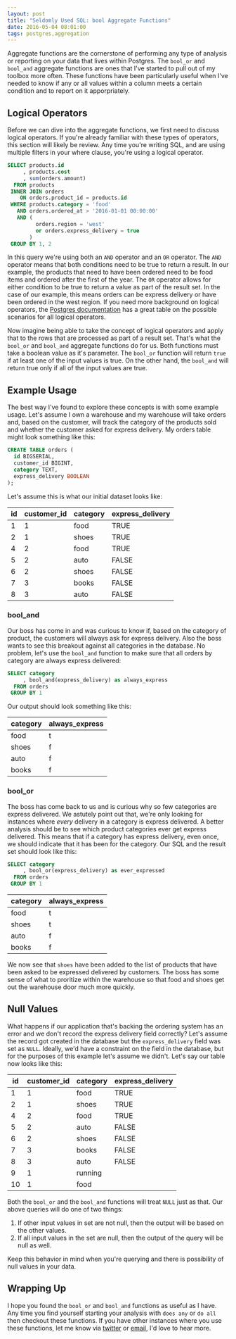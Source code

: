 ```yaml
---
layout: post
title: "Seldomly Used SQL: bool Aggregate Functions"
date: 2016-05-04 08:01:00
tags: postgres,aggregation
---
```


Aggregate functions are the cornerstone of performing any type of analysis or reporting on your data that lives within Postgres. The `bool_or` and `bool_and` aggregate functions are ones that I've started to pull out of my toolbox more often. These functions have been particularly useful when I've needed to know if any or all values within a column meets a certain condition and to report on it apporpriately.

## Logical Operators

Before we can dive into the aggregate functions, we first need to discuss logical operators. If you're already familiar with these types of operators, this section will likely be review. Any time you're writing SQL, and are using multiple filters in your where clause, you're using a logical operator. 

```sql
SELECT products.id
     , products.cost
     , sum(orders.amount)
  FROM products 
 INNER JOIN orders
    ON orders.product_id = products.id
 WHERE products.category = 'food'
   AND orders.ordered_at > '2016-01-01 00:00:00'
   AND ( 
         orders.region = 'west'
         or orders.express_delivery = true
       )
 GROUP BY 1, 2
```

In this query we're using both an `AND` operator and an `OR` operator. The `AND` operator means that both conditions need to be true to return a result. In our example, the products that need to have been ordered need to be food items and ordered after the first of the year. The `OR` operator allows for either condition to be true to return a value as part of the result set. In the case of our example, this means orders can be express delivery or have been ordered in the west region. If you need more background on logical operators, the [Postgres documentation](http://www.postgresql.org/docs/current/interactive/functions-logical.html) has a great table on the possible scenarios for all logical operators.

Now imagine being able to take the concept of logical operators and apply that to the rows that are processed as part of a result set. That's what the `bool_or` and `bool_and` aggregate functions do for us. Both functions must take a boolean value as it's parameter. The `bool_or` function will return `true` if at least one of the input values is true. On the other hand, the `bool_and` will return true only if all of the input values are true.

## Example Usage

The best way I've found to explore these concepts is with some example usage. Let's assume I own a warehouse and my warehouse will take orders and, based on the customer, will track the category of the products sold and whether the customer asked for express delivery. My orders table might look something like this:

```sql
CREATE TABLE orders (
  id BIGSERIAL,
  customer_id BIGINT,
  category TEXT,
  express_delivery BOOLEAN 
);
```

Let's assume this is what our initial dataset looks like:

| id  | customer_id | category | express_delivery | 
| --- | ----------- | -------- | ---------------- | 
| 1   | 1           | food     | TRUE             | 
| 2   | 1           | shoes    | TRUE             | 
| 4   | 2           | food     | TRUE             | 
| 5   | 2           | auto     | FALSE            | 
| 6   | 2           | shoes    | FALSE            |
| 7   | 3           | books    | FALSE            | 
| 8   | 3           | auto     | FALSE            | 


### bool_and

Our boss has come in and was curious to know if, based on the category of product, the customers will always ask for express delivery. Also the boss wants to see this breakout against all categories in the database. No problem, let's use the `bool_and` function to make sure that all orders by category are always express delivered:

```sql 
SELECT category
     , bool_and(express_delivery) as always_express
  FROM orders
 GROUP BY 1
```

Our output should look something like this:

| category | always_express |
| -------- | -------------- |
| food     | t              | 
| shoes    | f              | 
| auto     | f              |
| books    | f              |


### bool_or

The boss has come back to us and is curious why so few categories are express delivered. We astutely point out that, we're only looking for instances where *every* delivery in a category is express delivered. A better analysis should be to see which product categories ever get express delivered. This means that if a category has express delivery, even once, we should indicate that it has been for the category. Our SQL and the result set should look like this:

```sql
SELECT category
     , bool_or(express_delivery) as ever_expressed
  FROM orders
 GROUP BY 1
```

| category | always_express |
| -------- | -------------- |
| food     | t              | 
| shoes    | t              | 
| auto     | f              |
| books    | f              |

We now see that `shoes` have been added to the list of products that have been asked to be expressed delivered by customers. The boss has some sense of what to proritize within the warehouse so that food and shoes get out the warehouse door much more quickly.

## Null Values

What happens if our application that's backing the ordering system has an error and we don't record the express delivery field correctly? Let's assume the record got created in the database but the `express_delivery` field was set as `NULL`. Ideally, we'd have a constraint on the field in the database, but for the purposes of this example let's assume we didn't. Let's say our table now looks like this:

| id  | customer_id | category | express_delivery | 
| --- | ----------- | -------- | ---------------- | 
| 1   | 1           | food     | TRUE             | 
| 2   | 1           | shoes    | TRUE             | 
| 4   | 2           | food     | TRUE             | 
| 5   | 2           | auto     | FALSE            | 
| 6   | 2           | shoes    | FALSE            |
| 7   | 3           | books    | FALSE            | 
| 8   | 3           | auto     | FALSE            | 
| 9   | 1           | running  |                  |
| 10  | 1           | food     |                  |

Both the `bool_or` and the `bool_and` functions will treat `NULL` just as that. Our above queries will do one of two things:

1. If other input values in set are not null, then the output will be based on the other values.
2. If all input values in the set are null, then the output of the query will be null as well.

Keep this behavior in mind when you're querying and there is possibility of null values in your data.

## Wrapping Up

I hope you found the `bool_or` and `bool_and` functions as useful as I have. Any time you find yourself starting your analysis with `does any` or `do all` then checkout these functions. If you have other instances where you use these functions, let me know via [twitter](https://twitter.com/neovintage) or [email](mailto:neovintage@gmail.com), I'd love to hear more.
